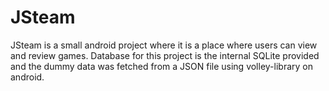 # JSteam
JSteam is a small android project where it is a place where users can view and review games. Database for this project is the internal SQLite provided and the dummy data was fetched from a JSON file using volley-library on android.
